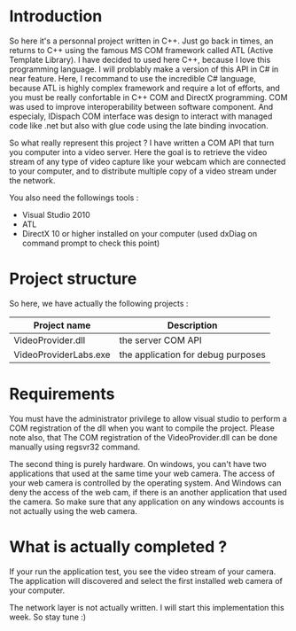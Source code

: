 # Introduction

So here it's a personnal project written in C++. Just go back in times, an returns to C++ using the famous MS COM framework called ATL (Active Template Library). I have decided to used here C++, because I love this programming language. I will problably make a version of this API in C# in near feature. Here, I recommand to use the incredible C# language, because ATL is highly complex framework and require a lot of efforts, and you must be really confortable in C++ COM and DirectX programming. COM was used to improve interoperability between software component. And especialy, IDispach COM interface was design to interact with managed code like .net but also with glue code using the late binding invocation. 

So what really represent this project ? I have written a COM API that turn you computer into a video server. Here the goal is to retrieve the video stream of any type of video capture like your webcam which are connected to your computer, and to distribute multiple copy of a video stream under the network.

You also need the followings tools :

* Visual Studio 2010
* ATL
* DirectX 10 or higher installed on your computer (used dxDiag on command prompt to check this point)


# Project structure

So here, we have actually the following projects :

| Project name                 | Description                               |
| ---------------------------- | ----------------------------------------- |
| VideoProvider.dll            | the server COM API                        |
| VideoProviderLabs.exe        | the application for debug purposes        |


# Requirements

You must have the administrator privilege to allow visual studio to perform a COM registration of the dll when you want to compile the project. Please note also, that The COM registration of the VideoProvider.dll can be done manually using regsvr32 command.

The second thing is purely hardware. On windows, you can't have two applications that used at the same time your web camera. The access of your web camera is controlled by the operating system. And Windows can deny the access of the web cam, if there is an another application that used the camera. So make sure that any application on any windows accounts is not actually using the web camera.

# What is actually completed ?

If your run the application test, you see the video stream of your camera. The application will discovered and select the first installed web camera of your computer.

The network layer is not actually written. I will start this implementation this week. So stay tune :)


